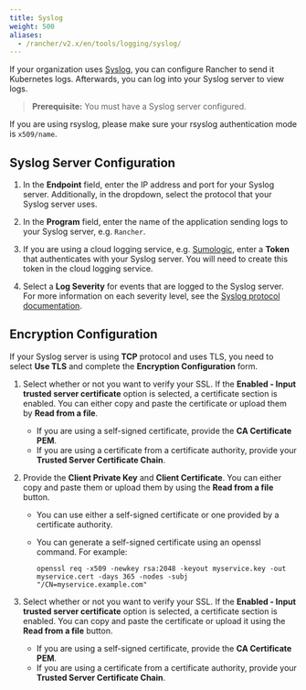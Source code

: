 ```yaml
---
title: Syslog
weight: 500
aliases:
  - /rancher/v2.x/en/tools/logging/syslog/
---
```


If your organization uses [Syslog](https://tools.ietf.org/html/rfc5424), you can configure Rancher to send it Kubernetes logs. Afterwards, you can log into your Syslog server to view logs.

>**Prerequisite:** You must have a Syslog server configured.

If you are using rsyslog, please make sure your rsyslog authentication mode is `x509/name`.

## Syslog Server Configuration

1. In the **Endpoint** field, enter the IP address and port for your Syslog server. Additionally, in the dropdown, select the protocol that your Syslog server uses.

1. In the **Program** field, enter the name of the application sending logs to your Syslog server, e.g. `Rancher`.

1. If you are using a cloud logging service, e.g. [Sumologic](https://www.sumologic.com/), enter a **Token** that authenticates with your Syslog server. You will need to create this token in the cloud logging service.

1. Select a **Log Severity** for events that are logged to the Syslog server. For more information on each severity level, see the [Syslog protocol documentation](https://tools.ietf.org/html/rfc5424#page-11).

## Encryption Configuration

If your Syslog server is using **TCP** protocol and uses TLS, you need to select **Use TLS** and complete the **Encryption Configuration** form.

1. Select whether or not you want to verify your SSL. If the **Enabled - Input trusted server certificate** option is selected, a certificate section is enabled. You can either copy and paste the certificate or upload them by **Read from a file**.

    * If you are using a self-signed certificate, provide the **CA Certificate PEM**.  
    * If you are using a certificate from a certificate authority, provide your **Trusted Server Certificate Chain**.

1. Provide the **Client Private Key** and **Client Certificate**. You can either copy and paste them or upload them by using the **Read from a file** button.

    - You can use either a self-signed certificate or one provided by a certificate authority.

    - You can generate a self-signed certificate using an openssl command. For example:

         ```
         openssl req -x509 -newkey rsa:2048 -keyout myservice.key -out myservice.cert -days 365 -nodes -subj "/CN=myservice.example.com"
         ```

1. Select whether or not you want to verify your SSL. If the **Enabled - Input trusted server certificate** option is selected, a certificate section is enabled. You can copy and paste the certificate or upload it using the **Read from a file** button.

    * If you are using a self-signed certificate, provide the **CA Certificate PEM**.  
    * If you are using a certificate from a certificate authority, provide your **Trusted Server Certificate Chain**.

